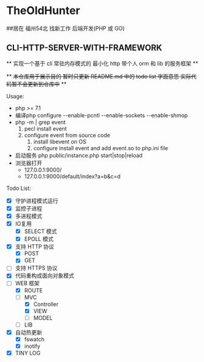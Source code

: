 # TheOldHunter 

##居在 福州54北 找新工作 后端开发(PHP 或 GO)

## CLI-HTTP-SERVER-WITH-FRAMEWORK

** 实现一个基于 cli 常驻内存模式的 最小化 http 带个人 orm 和 lib 的服务框架 **

** ~~本仓库用于展示目的 暂时只更新 README.md 中的 todo list 字面意思 实际代码暂不会更新到仓库中~~ **

Usage:

- php >= 7.1
- 编译php configure --enable-pcntl --enable-sockets --enable-shmop
- php -m | grep event
  1. pecl install event
  2. configure event from source code
     1. install libevent on OS
     2. configure install event and add event.so to php.ini file
- 启动服务 php public/instance.php start|stop|reload
- 浏览器打开
  - 127.0.0.1:9000/
  - 127.0.0.1:9000/default/index?a=b&c=d

Todo List:

- [X] 守护进程模式运行
- [X] 监控子进程
- [X] 多进程模式
- [X] IO复用
  - [X] SELECT 模式
  - [X] EPOLL 模式
- [X] 支持 HTTP 协议
  - [X] POST
  - [X] GET
- [ ] 支持 HTTPS 协议
- [X] 代码重构成面向对象模式
- [ ] WEB 框架
  - [X] ROUTE
  - [ ] MVC
    - [x] Controller
    - [x] VIEW
    - [ ] MODEL 
  - [ ] LIB
- [X] 自动热更新
  - [X] fswatch
  - [X] inotify
- [X] TINY LOG
